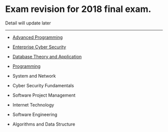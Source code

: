 # Exam revision for 2018 final exam.

Detail will update later
___
* [Advanced Programming](https://github.com/kaikanwu/Exam-Revision/blob/master/AdvancedPro.md)
* [Enterprise Cyber Security](https://github.com/kaikanwu/Exam-Revision/blob/master/ECS.md)
* [Database Theory and Application](https://github.com/kaikanwu/Exam-Revision/blob/master/DTA.md)
* [Programming](https://github.com/kaikanwu/Exam-Revision/blob/master/Programming.md)

* System and Network
* Cyber Security Fundamentals
* Software Project Management
* Internet Technology
* Software Engineering
* Algorithms and Data Structure

